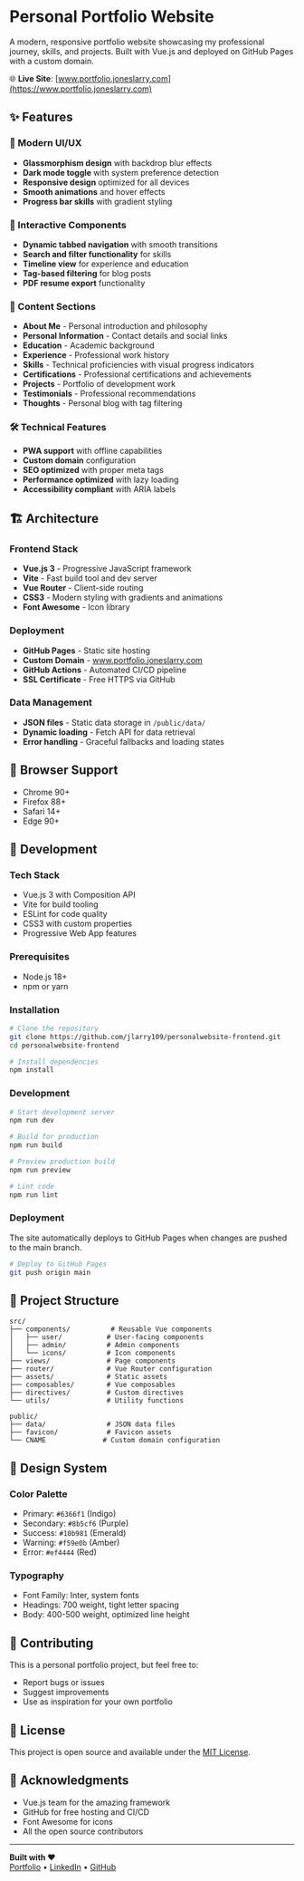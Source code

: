 # Personal Portfolio Website

A modern, responsive portfolio website showcasing my professional journey, skills, and projects. Built with Vue.js and deployed on GitHub Pages with a custom domain.

🌐 **Live Site**: [www.portfolio.joneslarry.com](https://www.portfolio.joneslarry.com)

## ✨ Features

### 🎨 Modern UI/UX
- **Glassmorphism design** with backdrop blur effects
- **Dark mode toggle** with system preference detection
- **Responsive design** optimized for all devices
- **Smooth animations** and hover effects
- **Progress bar skills** with gradient styling

### 📱 Interactive Components
- **Dynamic tabbed navigation** with smooth transitions
- **Search and filter functionality** for skills
- **Timeline view** for experience and education
- **Tag-based filtering** for blog posts
- **PDF resume export** functionality

### 📝 Content Sections
- **About Me** - Personal introduction and philosophy
- **Personal Information** - Contact details and social links
- **Education** - Academic background
- **Experience** - Professional work history
- **Skills** - Technical proficiencies with visual progress indicators
- **Certifications** - Professional certifications and achievements
- **Projects** - Portfolio of development work
- **Testimonials** - Professional recommendations
- **Thoughts** - Personal blog with tag filtering

### 🛠 Technical Features
- **PWA support** with offline capabilities
- **Custom domain** configuration
- **SEO optimized** with proper meta tags
- **Performance optimized** with lazy loading
- **Accessibility compliant** with ARIA labels

## 🏗 Architecture

### Frontend Stack
- **Vue.js 3** - Progressive JavaScript framework
- **Vite** - Fast build tool and dev server
- **Vue Router** - Client-side routing
- **CSS3** - Modern styling with gradients and animations
- **Font Awesome** - Icon library

### Deployment
- **GitHub Pages** - Static site hosting
- **Custom Domain** - www.portfolio.joneslarry.com
- **GitHub Actions** - Automated CI/CD pipeline
- **SSL Certificate** - Free HTTPS via GitHub

### Data Management
- **JSON files** - Static data storage in `/public/data/`
- **Dynamic loading** - Fetch API for data retrieval
- **Error handling** - Graceful fallbacks and loading states

## 📱 Browser Support

- Chrome 90+
- Firefox 88+
- Safari 14+
- Edge 90+

## 🔧 Development

### Tech Stack
- Vue.js 3 with Composition API
- Vite for build tooling
- ESLint for code quality
- CSS3 with custom properties
- Progressive Web App features

### Prerequisites
- Node.js 18+
- npm or yarn

### Installation

```bash
# Clone the repository
git clone https://github.com/jlarry109/personalwebsite-frontend.git
cd personalwebsite-frontend

# Install dependencies
npm install
```

### Development

```bash
# Start development server
npm run dev

# Build for production
npm run build

# Preview production build
npm run preview

# Lint code
npm run lint
```

### Deployment

The site automatically deploys to GitHub Pages when changes are pushed to the main branch.

```bash
# Deploy to GitHub Pages
git push origin main
```

## 📁 Project Structure

```
src/
├── components/          # Reusable Vue components
│   ├── user/           # User-facing components
│   ├── admin/          # Admin components
│   └── icons/          # Icon components
├── views/              # Page components
├── router/             # Vue Router configuration
├── assets/             # Static assets
├── composables/        # Vue composables
├── directives/         # Custom directives
└── utils/              # Utility functions

public/
├── data/               # JSON data files
├── favicon/            # Favicon assets
└── CNAME              # Custom domain configuration
```

## 🎨 Design System

### Color Palette
- Primary: `#6366f1` (Indigo)
- Secondary: `#8b5cf6` (Purple)
- Success: `#10b981` (Emerald)
- Warning: `#f59e0b` (Amber)
- Error: `#ef4444` (Red)

### Typography
- Font Family: Inter, system fonts
- Headings: 700 weight, tight letter spacing
- Body: 400-500 weight, optimized line height

## 🤝 Contributing

This is a personal portfolio project, but feel free to:
- Report bugs or issues
- Suggest improvements
- Use as inspiration for your own portfolio

## 📄 License

This project is open source and available under the [MIT License](LICENSE).

## 🙏 Acknowledgments

- Vue.js team for the amazing framework
- GitHub for free hosting and CI/CD
- Font Awesome for icons
- All the open source contributors

---

**Built with ❤️**  
[Portfolio](https://www.portfolio.joneslarry.com) • [LinkedIn](https://linkedin.com/in/joxlaar) • [GitHub](https://github.com/joxlaar)

